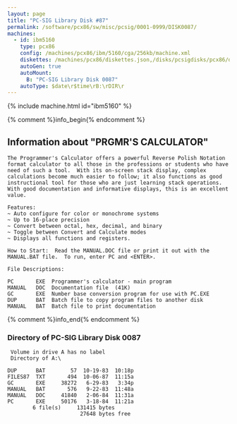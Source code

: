 ```yaml
---
layout: page
title: "PC-SIG Library Disk #87"
permalink: /software/pcx86/sw/misc/pcsig/0001-0999/DISK0087/
machines:
  - id: ibm5160
    type: pcx86
    config: /machines/pcx86/ibm/5160/cga/256kb/machine.xml
    diskettes: /machines/pcx86/diskettes.json,/disks/pcsigdisks/pcx86/diskettes.json
    autoGen: true
    autoMount:
      B: "PC-SIG Library Disk 0087"
    autoType: $date\r$time\rB:\rDIR\r
---
```


{% include machine.html id="ibm5160" %}

{% comment %}info_begin{% endcomment %}

## Information about "PRGMR'S CALCULATOR"

    The Programmer's Calculator offers a powerful Reverse Polish Notation
    format calculator to all those in the professions or students who have
    need of such a tool.  With its on-screen stack display, complex
    calculations become much easier to follow; it also functions as good
    instructional tool for those who are just learning stack operations.
    With good documentation and informative displays, this is an excellent
    value.
    
    Features:
    ~ Auto configure for color or monochrome systems
    ~ Up to 16-place precision
    ~ Convert between octal, hex, decimal, and binary
    ~ Toggle between Convert and Calculate modes
    ~ Displays all functions and registers.
    
    How to Start:  Read the MANUAL.DOC file or print it out with the
    MANUAL.BAT file.  To run, enter PC and <ENTER>.
    
    File Descriptions:
    
    PC       EXE  Programmer's calculator - main program
    MANUAL   DOC  Documentation file  (41K)
    GC       EXE  Number base conversion program for use with PC.EXE
    DUP      BAT  Batch file to copy program files to another disk
    MANUAL   BAT  Batch file to print documentation
{% comment %}info_end{% endcomment %}


### Directory of PC-SIG Library Disk 0087

     Volume in drive A has no label
     Directory of A:\

    DUP      BAT        57  10-19-83  10:18p
    FILES87  TXT       494  10-06-87  11:15a
    GC       EXE     38272   6-29-83   3:34p
    MANUAL   BAT       576   9-22-83  11:48a
    MANUAL   DOC     41840   2-06-84  11:31a
    PC       EXE     50176   3-18-84  11:21a
            6 file(s)     131415 bytes
                           27648 bytes free
